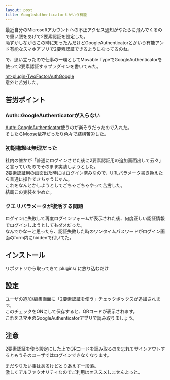```yaml
---
layout: post
title: GoogleAuthenticatorとかいう有能
---
```


最近自分のMicrosoftアカウントへの不正アクセス通知がやたらに飛んでくるので重い腰をあげて2要素認証を設定した。  
恥ずかしながらこの時に知ったんだけどGoogleAuthenticatorとかいう有能アンド有能なスマホアプリで2要素認証できるようになってるのね。  

で、思い立ったので仕事の一環としてMovable TypeでGoogleAuthenticatorを使って2要素認証するプラグインを書いてみた。

[mt-plugin-TwoFactorAuthGoogle](https://github.com/stsap/mt-plugin-TwoFactorAuthGoogle)  
意外と苦労した。  

## 苦労ポイント

### Auth::GoogleAuthenticatorが入らない

[Auth::GoogleAuthenticator](http://search.cpan.org/~corion/Auth-GoogleAuthenticator-0.02/lib/Auth/GoogleAuthenticator.pm)使うのが楽そうだったので入れた。  
そしたらMoose依存だったり色々で結構苦労した。

### 初期構想は無理だった

社内の誰かが「普通にログインさせた後に2要素認証用の追加画面出して云々」と言っていたのでそのまま実装しようとした。  
2要素認証用の画面出た時にはログイン済みなので、URLパラメータ書き換えたら普通に操作できちゃうじゃん。  
これをなんとかしようとしてごちゃごちゃやって苦労した。  
結局この実装をやめた。

### クエリパラメータが復活する問題

ログインに失敗して再度ログインフォームが表示された後、何度正しい認証情報でログインしようとしてもダメだった。  
なんでかなーと思ったら、認証失敗した時のワンタイムパスワードがログイン画面のform内にhiddenで付いてた。  

## インストール

リポジトリから取ってきて plugins/ に放り込むだけ

## 設定

ユーザの追加/編集画面に「2要素認証を使う」チェックボックスが追加されます。  
このチェックをONにして保存すると、QRコードが表示されます。  
これをスマホのGoogleAuthenticatorアプリで読み取りましょう。

## 注意

2要素認証を使う設定にした上でQRコードを読み取るのを忘れてサインアウトするともうそのユーザではログインできなくなります。


まだやりたい事はあるけどとりあえず一段落。  
激しくアルファクオリティなのでご利用はオススメしませんよっと。
